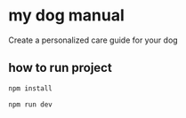 # my dog manual

Create a personalized care guide for your dog

## how to run project

```bash
npm install
```

```bash
npm run dev
```
